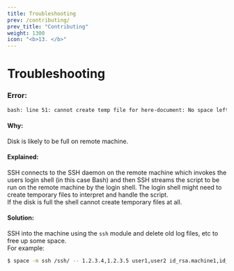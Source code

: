 ```yaml
---
title: Troubleshooting
prev: /contributing/
prev_title: "Contributing"
weight: 1300
icon: "<b>13. </b>"
---
```


# Troubleshooting

### Error:  
```sh
bash: line 51: cannot create temp file for here-document: No space left on device
```  

#### Why:
Disk is likely to be full on remote machine.  

#### Explained:  
SSH connects to the SSH daemon on the remote machine which invokes the users login shell (in this case Bash) and then SSH streams the script to be run on the remote machine by the login shell. The login shell might need to create temporary files to interpret and handle the script.  
If the disk is full the shell cannot create temporary files at all.

#### Solution:  
SSH into the machine using the `ssh` module and delete old log files, etc
to free up some space.  
For example:  
```sh
$ space -m ssh /ssh/ -- 1.2.3.4,1.2.3.5 user1,user2 id_rsa.machine1,id_rsa.machine2
```
